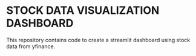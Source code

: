 # STOCK DATA VISUALIZATION DASHBOARD

This repository contains code to create a streamlit dashboard using stock data from yfinance.
